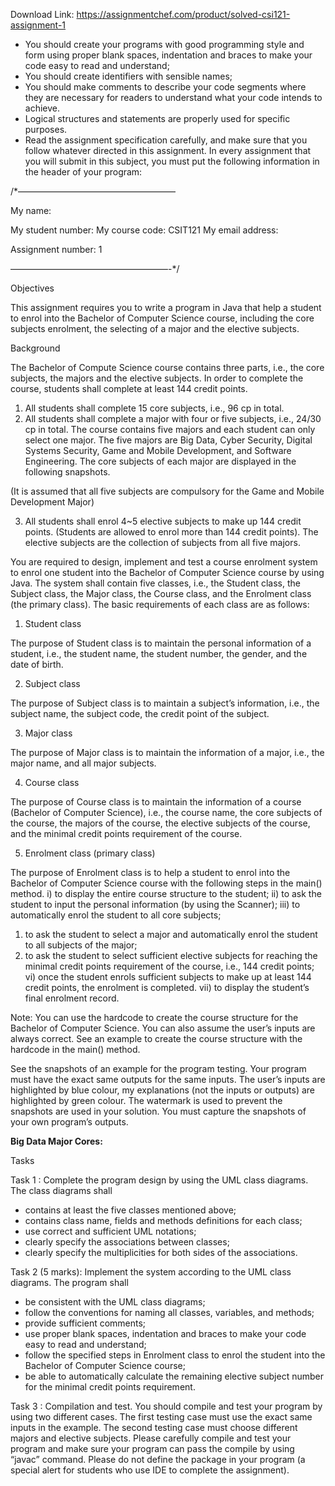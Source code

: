 Download Link: https://assignmentchef.com/product/solved-csi121-assignment-1
<br>



<ul>

 <li>You should create your programs with good programming style and form using proper blank spaces, indentation and braces to make your code easy to read and understand;</li>

 <li>You should create identifiers with sensible names;</li>

 <li>You should make comments to describe your code segments where they are necessary for readers to understand what your code intends to achieve.</li>

 <li>Logical structures and statements are properly used for specific purposes.</li>

 <li>Read the assignment specification carefully, and make sure that you follow whatever directed in this assignment. In every assignment that you will submit in this subject, you must put the following information in the header of your program:</li>

</ul>

/*——————————————————

My name:

My student number:       My course code: CSIT121     My email address:

Assignment number: 1

——————————————————-*/

Objectives

This assignment requires you to write a program in Java that help a student to enrol into the Bachelor of Computer Science course, including the core subjects enrolment, the selecting of a major and the elective subjects.

Background

The Bachelor of Compute Science course contains three parts, i.e., the core subjects, the majors and the elective subjects. In order to complete the course, students shall complete at least 144 credit points.

<ol>

 <li>All students shall complete 15 core subjects, i.e., 96 cp in total.</li>

 <li>All students shall complete a major with four or five subjects, i.e., 24/30 cp in total. The course contains five majors and each student can only select one major. The five majors are Big Data, Cyber Security, Digital Systems Security, Game and Mobile Development, and Software Engineering. The core subjects of each major are displayed in the following snapshots.</li>

</ol>

(It is assumed that all five subjects are compulsory for the Game and Mobile Development Major)

<ol start="3">

 <li>All students shall enrol 4~5 elective subjects to make up 144 credit points. (Students are allowed to enrol more than 144 credit points). The elective subjects are the collection of subjects from all five majors.</li>

</ol>

You are required to design, implement and test a course enrolment system to enrol one student into the Bachelor of Computer Science course by using Java. The system shall contain five classes, i.e., the Student class, the Subject class, the Major class, the Course class, and the Enrolment class (the primary class). The basic requirements of each class are as follows:




<ol>

 <li>Student class</li>

</ol>

The purpose of Student class is to maintain the personal information of a student, i.e., the student name, the student number, the gender, and the date of birth.







<ol start="2">

 <li>Subject class</li>

</ol>

The purpose of Subject class is to maintain a subject’s information, i.e., the subject name, the subject code, the credit point of the subject.




<ol start="3">

 <li>Major class</li>

</ol>

The purpose of Major class is to maintain the information of a major, i.e., the major name, and all major subjects.




<ol start="4">

 <li>Course class</li>

</ol>

The purpose of Course class is to maintain the information of a course (Bachelor of Computer Science), i.e., the course name, the core subjects of the course, the majors of the course, the elective subjects of the course, and the minimal credit points requirement of the course.




<ol start="5">

 <li>Enrolment class (primary class)</li>

</ol>

The purpose of Enrolment class is to help a student to enrol into the Bachelor of Computer Science course with the following steps in the main() method. i) to display the entire course structure to the student; ii) to ask the student to input the personal information (by using the Scanner); iii) to automatically enrol the student to all core subjects;

<ol>

 <li>to ask the student to select a major and automatically enrol the student to all subjects of the major;</li>

 <li>to ask the student to select sufficient elective subjects for reaching the minimal credit points requirement of the course, i.e., 144 credit points; vi) once the student enrols sufficient subjects to make up at least 144 credit points, the enrolment is completed. vii) to display the student’s final enrolment record.</li>

</ol>




Note: You can use the hardcode to create the course structure for the Bachelor of Computer Science. You can also assume the user’s inputs are always correct. See an example to create the course structure with the hardcode in the main() method.

See the snapshots of an example for the program testing. Your program must have the exact same outputs for the same inputs. The user’s inputs are highlighted by blue colour, my explanations (not the inputs or outputs) are highlighted by green colour. The watermark is used to prevent the snapshots are used in your solution. You must capture the snapshots of your own program’s outputs.

<strong>Big Data Major  Cores:  </strong>

<strong> </strong>Tasks

Task 1 : Complete the program design by using the UML class diagrams. The class diagrams shall

<ul>

 <li>contains at least the five classes mentioned above;</li>

 <li>contains class name, fields and methods definitions for each class;</li>

 <li>use correct and sufficient UML notations;</li>

 <li>clearly specify the associations between classes;</li>

 <li>clearly specify the multiplicities for both sides of the associations.</li>

</ul>

Task 2 (5 marks): Implement the system according to the UML class diagrams. The program shall

<ul>

 <li>be consistent with the UML class diagrams;</li>

 <li>follow the conventions for naming all classes, variables, and methods;</li>

 <li>provide sufficient comments;</li>

 <li>use proper blank spaces, indentation and braces to make your code easy to read and understand;</li>

 <li>follow the specified steps in Enrolment class to enrol the student into the Bachelor of Computer Science course;</li>

 <li>be able to automatically calculate the remaining elective subject number for the minimal credit points requirement.</li>

</ul>

Task 3 : Compilation and test. You should compile and test your program by using two different cases. The first testing case must use the exact same inputs in the example. The second testing case must choose different majors and elective subjects. Please carefully compile and test your program and make sure your program can pass the compile by using “javac” command. Please do not define the package in your program (a special alert for students who use IDE to complete the assignment).


